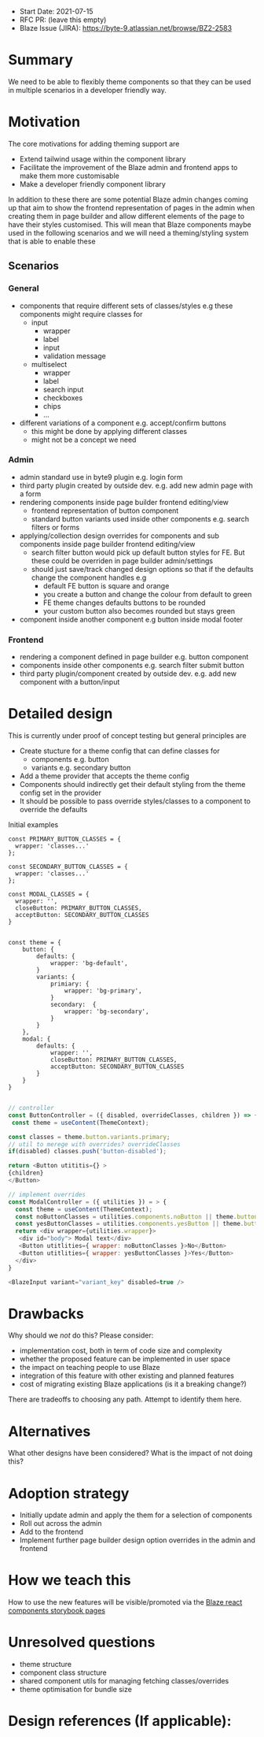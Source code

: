 - Start Date: 2021-07-15
- RFC PR: (leave this empty)
- Blaze Issue (JIRA): https://byte-9.atlassian.net/browse/BZ2-2583

# Summary

We need to be able to flexibly theme components so that they can be used in multiple scenarios in a developer friendly way. 

# Motivation

The core motivations for adding theming support are
- Extend tailwind usage within the component library
- Facilitate the improvement of the Blaze admin and frontend apps to make them more customisable
- Make a developer friendly component library

In addition to these there are some potential Blaze admin changes coming up that aim to show the frontend representation of pages in the admin when creating them in page builder and allow different elements of the page to have their styles customised. This will mean that Blaze components maybe used in the following scenarios and we will need a theming/styling system that is able to enable these

## Scenarios
### General
- components that require different sets of classes/styles e.g these components might require classes for
  - input
    - wrapper
    - label
    - input
    - validation message
  - multiselect
    - wrapper
    - label
    - search input
    - checkboxes
    - chips
    - ...
- different variations of a component e.g. accept/confirm buttons
  - this might be done by applying different classes
  - might not be a concept we need
### Admin 
- admin standard use in byte9 plugin e.g. login form
- third party plugin created by outside dev. e.g. add new admin page with a form
- rendering components inside page builder frontend editing/view
  - frontend representation of button component
  - standard button variants used inside other components e.g. search filters or forms
- applying/collection design overrides for components and sub components inside page builder frontend editing/view
  - search filter button would pick up default button styles for FE. But these could be overriden in page builder admin/settings
  - should just save/track changed design options so that if the defaults change the component handles e.g
    - default FE button is square and orange
    - you create a button and change the colour from default to green
    - FE theme changes defaults buttons to be rounded
    - your custom button also becomes rounded but stays green  
- component inside another component e.g button inside modal footer
### Frontend
- rendering a component defined in page builder e.g. button component
- components inside other components e.g. search filter submit button
- third party plugin/component created by outside dev. e.g. add new component with a button/input

# Detailed design

This is currently under proof of concept testing but general principles are
- Create stucture for a theme config that can define classes for
    - components e.g. button
    - variants e.g. secondary button
- Add a theme provider that accepts the theme config
- Components should indirectly get their default styling from the theme config set in the provider
- It should be possible to pass override styles/classes to a component to override the defaults

Initial examples

```
const PRIMARY_BUTTON_CLASSES = {
  wrapper: 'classes...'
};

const SECONDARY_BUTTON_CLASSES = {
  wrapper: 'classes...'
};

const MODAL_CLASSES = {
  wrapper: '',
  closeButton: PRIMARY_BUTTON_CLASSES,
  acceptButton: SECONDARY_BUTTON_CLASSES
}


const theme = {
    button: {
        defaults: {
            wrapper: 'bg-default',
        }
        variants: {
            primiary: {
                wrapper: 'bg-primary',
            }
            secondary:  {
                wrapper: 'bg-secondary',
            }
        }
    },
    modal: {
        defaults: {
            wrapper: '',
            closeButton: PRIMARY_BUTTON_CLASSES,
            acceptButton: SECONDARY_BUTTON_CLASSES
        }
    }
}

```

```js

// controller 
const ButtonController = ({ disabled, overrideClasses, children }) => {
 const theme = useContent(ThemeContext);

const classes = theme.button.variants.primary;
// util to merege with overrides? overrideClasses
if(disabled) classes.push('button-disabled');

return <Button utititis={} >
{children}
</Button>

// implement overrides
const ModalController = ({ utilities }) = > {
  const theme = useContent(ThemeContext);
  const noButtonClasses = utilities.components.noButton || theme.button.variants.secondary;
  const yesButtonClasses = utilities.components.yesButton || theme.button.variants.primary;
  return <div wrapper={utilities.wrapper}>
   <div id="body"> Modal text</div>
   <Button utitlities={ wrapper: noButtonClasses }>No</Button>
   <Button utitlities={ wrapper: yesButtonClasses }>Yes</Button>
  </div>
}

<BlazeInput variant="variant_key" disabled=true />
```

# Drawbacks

Why should we *not* do this? Please consider:

- implementation cost, both in term of code size and complexity
- whether the proposed feature can be implemented in user space
- the impact on teaching people to use Blaze
- integration of this feature with other existing and planned features
- cost of migrating existing Blaze applications (is it a breaking change?)

There are tradeoffs to choosing any path. Attempt to identify them here.

# Alternatives

What other designs have been considered? What is the impact of not doing this?

# Adoption strategy

- Initially update admin and apply the them for a selection of components
- Roll out across the admin
- Add to the frontend
- Implement further page builder design option overrides in the admin and frontend

# How we teach this

How to use the new features will be visible/promoted via the [Blaze react components storybook pages](https://blaze-components-react.thisisblaze.com/?path=/story/blaze-react-button-variations--page)

# Unresolved questions

- theme structure
- component class structure 
- shared component utils for managing fetching classes/overrides
- theme optimisation for bundle size

# Design references (If applicable): 
